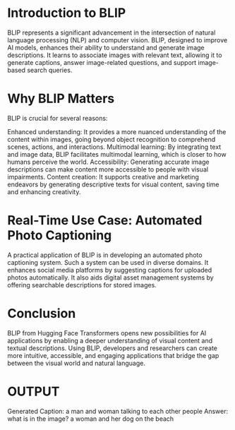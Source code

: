 # Introduction to BLIP
BLIP represents a significant advancement in the intersection of natural language processing (NLP) and computer vision. BLIP, designed to improve AI models, enhances their ability to understand and generate image descriptions. It learns to associate images with relevant text, allowing it to generate captions, answer image-related questions, and support image-based search queries.

# Why BLIP Matters
BLIP is crucial for several reasons:

Enhanced understanding: It provides a more nuanced understanding of the content within images, going beyond object recognition to comprehend scenes, actions, and interactions.
Multimodal learning: By integrating text and image data, BLIP facilitates multimodal learning, which is closer to how humans perceive the world.
Accessibility: Generating accurate image descriptions can make content more accessible to people with visual impairments.
Content creation: It supports creative and marketing endeavors by generating descriptive texts for visual content, saving time and enhancing creativity.

# Real-Time Use Case: Automated Photo Captioning
A practical application of BLIP is in developing an automated photo captioning system. Such a system can be used in diverse domains. It enhances social media platforms by suggesting captions for uploaded photos automatically. It also aids digital asset management systems by offering searchable descriptions for stored images.

# Conclusion
BLIP from Hugging Face Transformers opens new possibilities for AI applications by enabling a deeper understanding of visual content and textual descriptions. Using BLIP, developers and researchers can create more intuitive, accessible, and engaging applications that bridge the gap between the visual world and natural language.

# OUTPUT
Generated Caption: a man and woman talking to each other people
Answer: what is in the image? a woman and her dog on the beach